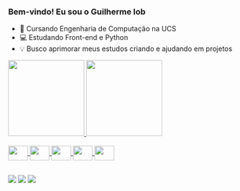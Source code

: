 ### Bem-vindo! Eu sou o Guilherme Iob


- 📒 Cursando Engenharia de Computação na UCS
- 💻 Estudando Front-end e Python
- 💡 Busco aprimorar meus estudos criando e ajudando em projetos


<div>
  <a href="https://github.com/guilherme-iob">
  <img height="155em" src="https://github-readme-stats.vercel.app/api?username=guilherme-iob&show_icons=true&theme=dark&include_all_commits=true&count_private=true"/>
  <img height="155em" src="https://github-readme-stats.vercel.app/api/top-langs/?username=guilherme-iob&layout=compact&langs_count=7&theme=dark"/>
</div>
  <br>
<div>
  <img align='center' width='40' height='30' src="https://cdn.jsdelivr.net/gh/devicons/devicon/icons/c/c-original.svg" />
  <img align='center' width='40' height='30' src="https://cdn.jsdelivr.net/gh/devicons/devicon/icons/html5/html5-original.svg" />
  <img align='center' width='40' height='30' src="https://cdn.jsdelivr.net/gh/devicons/devicon/icons/css3/css3-original.svg" />
  <img align='center' width='40' height='30' src="https://cdn.jsdelivr.net/gh/devicons/devicon/icons/javascript/javascript-original.svg" />
  <img align='center' width='40' height='30' src="https://cdn.jsdelivr.net/gh/devicons/devicon/icons/python/python-original.svg" />
</div>
  
  ##
  
<div>
  <a href="mailto: 1guilherme.iob@gmail.com"><img src="https://img.shields.io/badge/Gmail-D14836?style=for-the-badge&logo=gmail&logoColor=white" target='_blank'></a>
  <a href="https://www.instagram.com/guilherme_iob/" target='_blank'><img src="https://img.shields.io/badge/Instagram-E4405F?style=for-the-badge&logo=instagram&logoColor=white"></a>
  <a href="https://www.linkedin.com/in/guilherme-pereira-iob-2b8847229/" target='_blank'><img src="https://img.shields.io/badge/LinkedIn-0077B5?style=for-the-badge&logo=linkedin&logoColor=white"></a>
</div>
